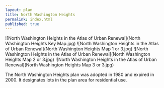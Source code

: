 ```yaml
---
layout: plan
title: North Washington Heights
permalink: index.html
published: true
---
```


![North Washington Heights in the Atlas of Urban Renewal](North Washington Heights Key Map.jpg)
![North Washington Heights in the Atlas of Urban Renewal](North Washington Heights Map 1 or 3.jpg)
![North Washington Heights in the Atlas of Urban Renewal](North Washington Heights Map 2 or 3.jpg)
![North Washington Heights in the Atlas of Urban Renewal](North Washington Heights Map 3 or 3.jpg)

The North Washington Heights plan was adopted in 1980 and expired in 2000. It designates lots in the plan area for residential use.
